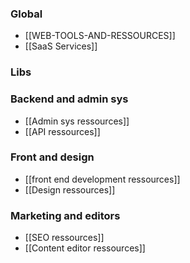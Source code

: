 ### Global
* [[WEB-TOOLS-AND-RESSOURCES]]
* [[SaaS Services]]

### Libs 


### Backend and admin sys

* [[Admin sys ressources]]
* [[API ressources]]

### Front and design 

* [[front end development ressources]]
* [[Design ressources]]

### Marketing and editors

* [[SEO ressources]]
* [[Content editor ressources]]

